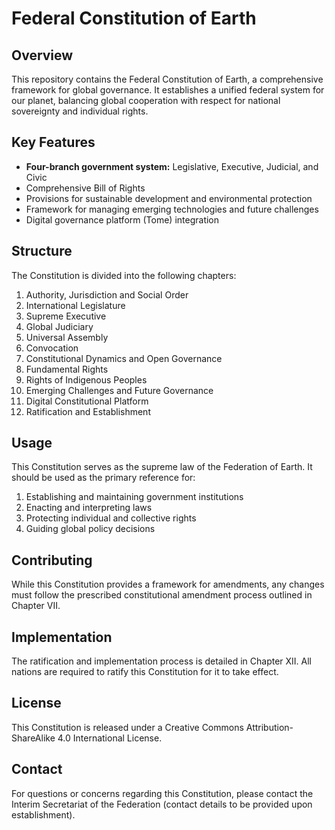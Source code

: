# Federal Constitution of Earth

## Overview
This repository contains the Federal Constitution of Earth, a comprehensive framework for global governance. It establishes a unified federal system for our planet, balancing global cooperation with respect for national sovereignty and individual rights.

## Key Features

- **Four-branch government system:** Legislative, Executive, Judicial, and Civic
- Comprehensive Bill of Rights
- Provisions for sustainable development and environmental protection
- Framework for managing emerging technologies and future challenges
- Digital governance platform (Tome) integration

## Structure
The Constitution is divided into the following chapters:

1. Authority, Jurisdiction and Social Order
2. International Legislature
3. Supreme Executive
4. Global Judiciary
5. Universal Assembly
6. Convocation
7. Constitutional Dynamics and Open Governance
8. Fundamental Rights
9. Rights of Indigenous Peoples
10. Emerging Challenges and Future Governance
11. Digital Constitutional Platform
12. Ratification and Establishment

## Usage
This Constitution serves as the supreme law of the Federation of Earth. It should be used as the primary reference for:

1. Establishing and maintaining government institutions
2. Enacting and interpreting laws
3. Protecting individual and collective rights
4. Guiding global policy decisions

## Contributing
While this Constitution provides a framework for amendments, any changes must follow the prescribed constitutional amendment process outlined in Chapter VII.

## Implementation
The ratification and implementation process is detailed in Chapter XII. All nations are required to ratify this Constitution for it to take effect.

## License
This Constitution is released under a Creative Commons Attribution-ShareAlike 4.0 International License.

## Contact
For questions or concerns regarding this Constitution, please contact the Interim Secretariat of the Federation (contact details to be provided upon establishment).